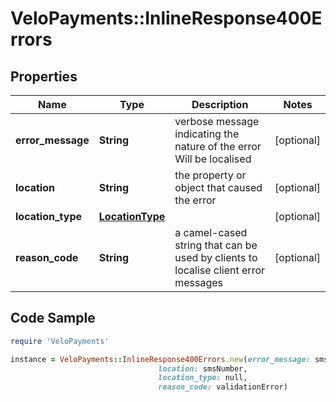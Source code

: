 # VeloPayments::InlineResponse400Errors

## Properties

Name | Type | Description | Notes
------------ | ------------- | ------------- | -------------
**error_message** | **String** | verbose message indicating the nature of the error Will be localised  | [optional] 
**location** | **String** | the property or object that caused the error | [optional] 
**location_type** | [**LocationType**](LocationType.md) |  | [optional] 
**reason_code** | **String** | a camel-cased string that can be used by clients to localise client error messages | [optional] 

## Code Sample

```ruby
require 'VeloPayments'

instance = VeloPayments::InlineResponse400Errors.new(error_message: smsNumber must be in the E.164 format e.g. +15551231234,
                                 location: smsNumber,
                                 location_type: null,
                                 reason_code: validationError)
```


